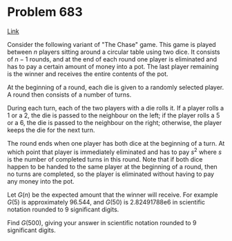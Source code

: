 # Problem 683

[Link](https://projecteuler.net/problem=683)

Consider the following variant of "The Chase" game. This game is played between $n$ players sitting around a circular table using two dice. It consists of $n-1$ rounds, and at the end of each round one player is eliminated and has to pay a certain amount of money into a pot. The last player remaining is the winner and receives the entire contents of the pot.

At the beginning of a round, each die is given to a randomly selected player. A round then consists of a number of turns.

During each turn, each of the two players with a die rolls it. If a player rolls a 1 or a 2, the die is passed to the neighbour on the left; if the player rolls a 5 or a 6, the die is passed to the neighbour on the right; otherwise, the player keeps the die for the next turn.

The round ends when one player has both dice at the beginning of a turn. At which point that player is immediately eliminated and has to pay $s^2$ where $s$ is the number of completed turns in this round. Note that if both dice happen to be handed to the same player at the beginning of a round, then no turns are completed, so the player is eliminated without having to pay any money into the pot.

Let $G(n)$ be the expected amount that the winner will receive. For example $G(5)$ is approximately 96.544, and $G(50)$ is 2.82491788e6 in scientific notation rounded to 9 significant digits.

Find $G(500)$, giving your answer in scientific notation rounded to 9 significant digits.

